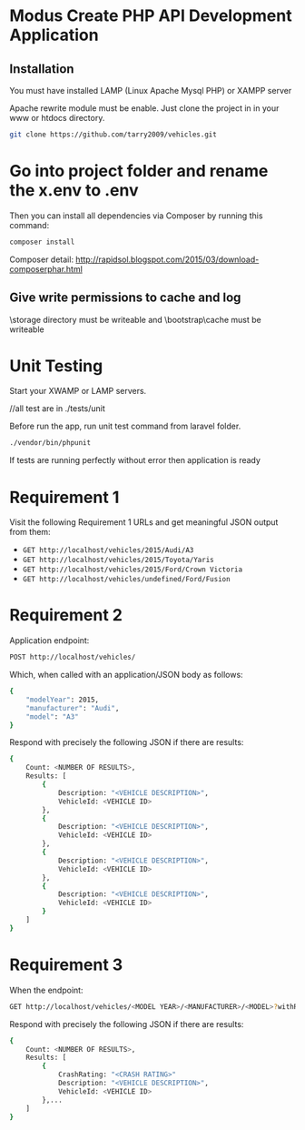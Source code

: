  
# Modus Create PHP API Development Application

## Installation
You must have installed LAMP (Linux Apache Mysql PHP) or XAMPP server 

Apache rewrite module must be enable.
Just clone the project in in your www or htdocs directory.
```bash
git clone https://github.com/tarry2009/vehicles.git

```


# Go into project folder and rename the x.env to .env
Then you can install all dependencies via Composer by running this command:
```bash
composer install

```
Composer detail:
http://rapidsol.blogspot.com/2015/03/download-composerphar.html

 

## Give write permissions to cache and log  
\storage directory must be writeable and \bootstrap\cache must be writeable


# Unit Testing 
Start your XWAMP or LAMP servers.

//all test are in ./tests/unit

Before run the app, run unit test command from laravel folder. 

```bash
./vendor/bin/phpunit
```
If tests are running perfectly without error then application is ready


# Requirement 1

Visit the following Requirement 1 URLs and get meaningful JSON output from them:

* `GET http://localhost/vehicles/2015/Audi/A3`
* `GET http://localhost/vehicles/2015/Toyota/Yaris`
* `GET http://localhost/vehicles/2015/Ford/Crown Victoria`
* `GET http://localhost/vehicles/undefined/Ford/Fusion`


# Requirement 2

Application endpoint:

```bash
POST http://localhost/vehicles/
```

Which, when called with an application/JSON body as follows:

```bash
{
    "modelYear": 2015,
    "manufacturer": "Audi",
    "model": "A3"
}
```

Respond with precisely the following JSON if there are results:

```bash
{
    Count: <NUMBER OF RESULTS>,
    Results: [
        {
            Description: "<VEHICLE DESCRIPTION>",
            VehicleId: <VEHICLE ID>
        },
        {
            Description: "<VEHICLE DESCRIPTION>",
            VehicleId: <VEHICLE ID>
        },
        {
            Description: "<VEHICLE DESCRIPTION>",
            VehicleId: <VEHICLE ID>
        },
        {
            Description: "<VEHICLE DESCRIPTION>",
            VehicleId: <VEHICLE ID>
        }
    ]
}
```


# Requirement 3

When the endpoint:

```bash
GET http://localhost/vehicles/<MODEL YEAR>/<MANUFACTURER>/<MODEL>?withRating=true
```
Respond with precisely the following JSON if there are results:

```bash
{
    Count: <NUMBER OF RESULTS>,
    Results: [
        {
            CrashRating: "<CRASH RATING>"
            Description: "<VEHICLE DESCRIPTION>",
            VehicleId: <VEHICLE ID>
        },...
    ]
}
```
